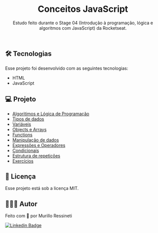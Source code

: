 <h1 align="center">Conceitos JavaScript</h1>

<p align="center">
Estudo feito durante o Stage 04 (Introdução à programação, lógica e algoritmos com JavaScript) da Rocketseat.<br/>
</p>

<br>

## 🛠 Tecnologias

Esse projeto foi desenvolvido com as seguintes tecnologias:

- HTML
- JavaScript

## 💻 Projeto

- [Algoritimos e Lógica de Programação](https://github.com/murilloressineti/explorer-rocketseat/tree/main/js/algoritimos-e-logica-de-programacao)
- [Tipos de dados](https://github.com/murilloressineti/explorer-rocketseat/tree/main/js/1-tipos-de-dados)
- [Variáveis](https://github.com/murilloressineti/explorer-rocketseat/tree/main/js/2-variaveis)
- [Objects e Arrays](https://github.com/murilloressineti/explorer-rocketseat/tree/main/js/3-objects-arrays)
- [Functions](https://github.com/murilloressineti/explorer-rocketseat/tree/main/js/4-functions)
- [Manipulação de dados](https://github.com/murilloressineti/explorer-rocketseat/tree/main/js/5-manipulando-dados)
- [Expressões e Operadores](https://github.com/murilloressineti/explorer-rocketseat/tree/main/js/6-express%C3%B5es-e-operadores)
- [Condicionais](https://github.com/murilloressineti/explorer-rocketseat/tree/main/js/7-condicionais-e-controle-de-fluxos)
- [Estrutura de repetições](https://github.com/murilloressineti/explorer-rocketseat/tree/main/js/8-estruturas-de-repeticao)
- [Exercícios](https://github.com/murilloressineti/explorer-rocketseat/tree/main/js/exerc%C3%ADcios)

## 📝 Licença

Esse projeto está sob a licença MIT.

## 🙋🏻‍♂️ Autor

Feito com 💙 por Murillo Ressineti

[![Linkedin Badge](https://img.shields.io/badge/-Murillo-blue?style=flat-square&logo=Linkedin&logoColor=white&link=https://www.linkedin.com/in/murilloressineti/)](https://www.linkedin.com/in/murilloressineti/)